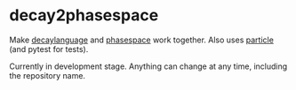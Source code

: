 # decay2phasespace
Make [decaylanguage](https://github.com/scikit-hep/decaylanguage) and [phasespace](https://github.com/zfit/phasespace) work together.
Also uses [particle](https://github.com/scikit-hep/particle) (and pytest for tests).

Currently in development stage. Anything can change at any time, including the repository name.
